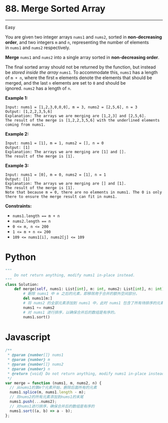 # 88. Merge Sorted Array

---

Easy

You are given two integer arrays `nums1` and `nums2`, sorted in **non-decreasing order**, and two integers `m` and `n`, representing the number of elements in `nums1` and `nums2` respectively.

**Merge** `nums1` and `nums2` into a single array sorted in **non-decreasing order**.

The final sorted array should not be returned by the function, but instead be *stored inside the array* `nums1`. To accommodate this, `nums1` has a length of `m + n`, where the first `m` elements denote the elements that should be merged, and the last `n` elements are set to `0` and should be ignored. `nums2` has a length of `n`.

**Example 1:**

```
Input: nums1 = [1,2,3,0,0,0], m = 3, nums2 = [2,5,6], n = 3
Output: [1,2,2,3,5,6]
Explanation: The arrays we are merging are [1,2,3] and [2,5,6].
The result of the merge is [1,2,2,3,5,6] with the underlined elements coming from nums1.
```

**Example 2:**

```
Input: nums1 = [1], m = 1, nums2 = [], n = 0
Output: [1]
Explanation: The arrays we are merging are [1] and [].
The result of the merge is [1].
```

**Example 3:**

```
Input: nums1 = [0], m = 0, nums2 = [1], n = 1
Output: [1]
Explanation: The arrays we are merging are [] and [1].
The result of the merge is [1].
Note that because m = 0, there are no elements in nums1. The 0 is only there to ensure the merge result can fit in nums1.
```

**Constraints:**

- `nums1.length == m + n`
- `nums2.length == n`
- `0 <= m, n <= 200`
- `1 <= m + n <= 200`
- `109 <= nums1[i], nums2[j] <= 109`

# Python

```python
"""
    Do not return anything, modify nums1 in-place instead.
"""
class Solution:
    def merge(self, nums1: List[int], m: int, nums2: List[int], n: int) -> None:
        # 删除 nums1 中 m 之后的元素，即移除用于合并的额外空间部分。
        del nums1[m:]
        # 将 nums2 的全部元素添加到 nums1 中，此时 nums1 包含了所有待排序的元素。
        nums1 += nums2
        # 对 nums1 进行排序，以确保合并后的数组是有序的。
        nums1.sort()

```

# Javascript

```jsx
/**
 * @param {number[]} nums1
 * @param {number} m
 * @param {number[]} nums2
 * @param {number} n
 * @return {void} Do not return anything, modify nums1 in-place instead.
 */
var merge = function (nums1, m, nums2, n) {
  // 从nums1的第m个元素开始，删除后面所有的元素
  nums1.splice(m, nums1.length - m);
  // 将nums2的所有元素添加到nums1的末尾
  nums1.push(...nums2);
  // 对nums1进行排序，确保合并后的数组是有序的
  nums1.sort((a, b) => a - b);
};
```

